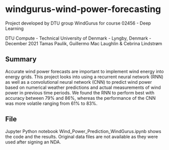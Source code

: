 # windgurus-wind-power-forecasting

Project developed by DTU group WindGurus for course 02456 - Deep Learning

DTU Compute - Technical University of Denmark - Lyngby, Denmark - December 2021
Tamas Paulik, Guillermo Mac Laughlin & Cebrina Lindstrøm

## Summary

Accurate wind power forecasts are important to implement wind energy into energy grids. This project looks into using a recurrent neural network (RNN) as well as a convolutional neural network (CNN) to predict wind power based on numerical weather predictions and actual measurements of wind power in previous time periods. We found the RNN to perform best with accuracy between 79% and 86%, whereas the performance of the CNN was more volatile ranging from 61% to 83%.

## File

Jupyter Python notebook Wind_Power_Prediction_WindGurus.ipynb shows the code and the results. Original data files are not available as they were used after signing an NDA.



